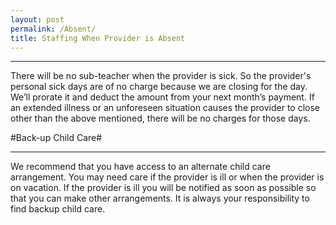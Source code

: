 ```yaml
---
layout: post
permalink: /Absent/
title: Staffing When Provider is Absent
---
```


----------

There will be no sub-teacher when the provider is sick. So the provider's personal sick days are of no charge because we are closing for the day. We’ll prorate it and deduct the amount from your next month’s payment. If an extended illness or an unforeseen situation causes the provider to close other than the above mentioned, there will be no charges for those days. 

#Back-up Child Care#

----------

We recommend that you have access to an alternate child care arrangement.  You may need care if the provider is ill or when the provider is on vacation.  If the provider is ill you will be notified as soon as possible so that you can make other arrangements.  It is always your responsibility to find backup child care.  

 
